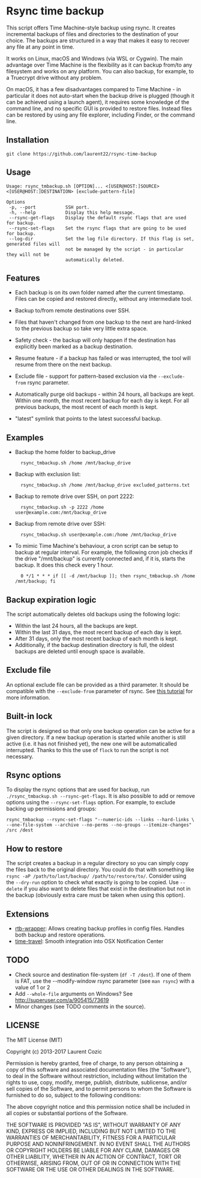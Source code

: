 # Rsync time backup

This script offers Time Machine-style backup using rsync. It creates incremental backups of files and directories to the destination of your choice. The backups are structured in a way that makes it easy to recover any file at any point in time.

It works on Linux, macOS and Windows (via WSL or Cygwin). The main advantage over Time Machine is the flexibility as it can backup from/to any filesystem and works on any platform. You can also backup, for example, to a Truecrypt drive without any problem.

On macOS, it has a few disadvantages compared to Time Machine - in particular it does not auto-start when the backup drive is plugged (though it can be achieved using a launch agent), it requires some knowledge of the command line, and no specific GUI is provided to restore files. Instead files can be restored by using any file explorer, including Finder, or the command line.

## Installation

	git clone https://github.com/laurent22/rsync-time-backup

## Usage

	Usage: rsync_tmbackup.sh [OPTION]... <[USER@HOST:]SOURCE> <[USER@HOST:]DESTINATION> [exclude-pattern-file]

	Options
	 -p, --port           SSH port.
	 -h, --help           Display this help message.
	 --rsync-get-flags    Display the default rsync flags that are used for backup.
	 --rsync-set-flags    Set the rsync flags that are going to be used for backup.
	 --log-dir            Set the log file directory. If this flag is set, generated files will
	                      not be managed by the script - in particular they will not be
	                      automatically deleted.

## Features

* Each backup is on its own folder named after the current timestamp. Files can be copied and restored directly, without any intermediate tool.

* Backup to/from remote destinations over SSH.

* Files that haven't changed from one backup to the next are hard-linked to the previous backup so take very little extra space.

* Safety check - the backup will only happen if the destination has explicitly been marked as a backup destination.

* Resume feature - if a backup has failed or was interrupted, the tool will resume from there on the next backup.

* Exclude file - support for pattern-based exclusion via the `--exclude-from` rsync parameter.

* Automatically purge old backups - within 24 hours, all backups are kept. Within one month, the most recent backup for each day is kept. For all previous backups, the most recent of each month is kept.

* "latest" symlink that points to the latest successful backup.

## Examples
	
* Backup the home folder to backup_drive
	
		rsync_tmbackup.sh /home /mnt/backup_drive  

* Backup with exclusion list:
	
		rsync_tmbackup.sh /home /mnt/backup_drive excluded_patterns.txt

* Backup to remote drive over SSH, on port 2222:

		rsync_tmbackup.sh -p 2222 /home user@example.com:/mnt/backup_drive


* Backup from remote drive over SSH:

		rsync_tmbackup.sh user@example.com:/home /mnt/backup_drive

* To mimic Time Machine's behaviour, a cron script can be setup to backup at regular interval. For example, the following cron job checks if the drive "/mnt/backup" is currently connected and, if it is, starts the backup. It does this check every 1 hour.

		0 */1 * * * if [[ -d /mnt/backup ]]; then rsync_tmbackup.sh /home /mnt/backup; fi

## Backup expiration logic

The script automatically deletes old backups using the following logic:
- Within the last 24 hours, all the backups are kept.
- Within the last 31 days, the most recent backup of each day is kept.
- After 31 days, only the most recent backup of each month is kept.
- Additionally, if the backup destination directory is full, the oldest backups are deleted until enough space is available.

## Exclude file

An optional exclude file can be provided as a third parameter. It should be compatible with the `--exclude-from` parameter of rsync. See [this tutorial](https://sites.google.com/site/rsync2u/home/rsync-tutorial/the-exclude-from-option) for more information.

## Built-in lock

The script is designed so that only one backup operation can be active for a given directory. If a new backup operation is started while another is still active (i.e. it has not finished yet), the new one will be automaticalled interrupted. Thanks to this the use of `flock` to run the script is not necessary.

## Rsync options

To display the rsync options that are used for backup, run `./rsync_tmbackup.sh --rsync-get-flags`. It is also possible to add or remove options using the `--rsync-set-flags` option. For example, to exclude backing up permissions and groups:

	rsync_tmbackup --rsync-set-flags "--numeric-ids --links --hard-links \
	--one-file-system --archive --no-perms --no-groups --itemize-changes" /src /dest
	
	
## How to restore

The script creates a backup in a regular directory so you can simply copy the files back to the original directory. You could do that with something like `rsync -aP /path/to/last/backup/ /path/to/restore/to/`. Consider using the `--dry-run` option to check what exactly is going to be copied. Use `--delete` if you also want to delete files that exist in the destination but not in the backup (obviously extra care must be taken when using this option).

## Extensions

* [rtb-wrapper](https://github.com/thomas-mc-work/rtb-wrapper): Allows creating backup profiles in config files. Handles both backup and restore operations.
* [time-travel](https://github.com/joekerna/time-travel): Smooth integration into OSX Notification Center

## TODO

* Check source and destination file-system (`df -T /dest`). If one of them is FAT, use the --modify-window rsync parameter (see `man rsync`) with a value of 1 or 2
* Add `--whole-file` arguments on Windows? See http://superuser.com/a/905415/73619
* Minor changes (see TODO comments in the source).

## LICENSE

The MIT License (MIT)

Copyright (c) 2013-2017 Laurent Cozic

Permission is hereby granted, free of charge, to any person obtaining a copy
of this software and associated documentation files (the "Software"), to deal
in the Software without restriction, including without limitation the rights
to use, copy, modify, merge, publish, distribute, sublicense, and/or sell
copies of the Software, and to permit persons to whom the Software is
furnished to do so, subject to the following conditions:

The above copyright notice and this permission notice shall be included in
all copies or substantial portions of the Software.

THE SOFTWARE IS PROVIDED "AS IS", WITHOUT WARRANTY OF ANY KIND, EXPRESS OR
IMPLIED, INCLUDING BUT NOT LIMITED TO THE WARRANTIES OF MERCHANTABILITY,
FITNESS FOR A PARTICULAR PURPOSE AND NONINFRINGEMENT. IN NO EVENT SHALL THE
AUTHORS OR COPYRIGHT HOLDERS BE LIABLE FOR ANY CLAIM, DAMAGES OR OTHER
LIABILITY, WHETHER IN AN ACTION OF CONTRACT, TORT OR OTHERWISE, ARISING FROM,
OUT OF OR IN CONNECTION WITH THE SOFTWARE OR THE USE OR OTHER DEALINGS IN
THE SOFTWARE.
